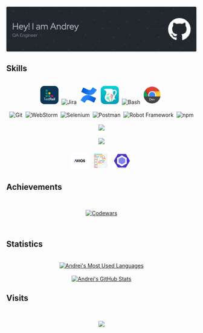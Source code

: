 ![Header](logo/github-header-image.png)
<br />

## Skills
<br />
<div align="center">
    <img height="48" src="./icons/testrail.png" alt="Testrail" title="Testrail" />&nbsp;
    <img height="48" src="https://user-images.githubusercontent.com/25181517/183912952-83784e94-629d-4c34-a961-ae2ae795b662.png" alt="Jira" title="Jira" />&nbsp;
    <img height="48" src="./icons/confluence.png" alt="XMind" title="XMind" />&nbsp;
    <img height="48" src="./icons/charles.png" alt="Charles" title="Charles" />&nbsp;
    <img height="48" src="https://user-images.githubusercontent.com/25181517/192158606-7c2ef6bd-6e04-47cf-b5bc-da2797cb5bda.png" alt="Bash" title="Bash" />&nbsp;
    <img height="48" src="./icons/chrome_dev.png" alt="Chrome devtools" title="Chrome devtools" />&nbsp;
</div>
<br />
<div align="center">
	<img height="48" src="https://user-images.githubusercontent.com/25181517/192108372-f71d70ac-7ae6-4c0d-8395-51d8870c2ef0.png" alt="Git" title="Git" />&nbsp;
	<img height="48" src="https://user-images.githubusercontent.com/25181517/192108893-b1eed3c7-b2c4-4e1c-9e9f-c7e83637b33d.png" alt="WebStorm" title="WebStorm" />&nbsp;
    <img height="48" src="https://user-images.githubusercontent.com/25181517/184103699-d1b83c07-2d83-4d99-9a1e-83bd89e08117.png" alt="Selenium" title="Selenium" />&nbsp;
	<img height="48" src="https://user-images.githubusercontent.com/25181517/192109061-e138ca71-337c-4019-8d42-4792fdaa7128.png" alt="Postman" title="Postman" />&nbsp;
	<img height="48" src="https://user-images.githubusercontent.com/25181517/201476821-3431d126-ae72-4c2a-a3c7-8a847070beeb.png" alt="Robot Framework" title="Robot Framework" />&nbsp;
	<img height="48" src="https://user-images.githubusercontent.com/25181517/121401671-49102800-c959-11eb-9f6f-74d49a5e1774.png" alt="npm" title="npm" />
</div>
<br />
<div align="center">
  <a href="https://skillicons.dev">
    <img src="https://skillicons.dev/icons?i=html,css,js,ts" />
  </a>
</div>
<br />
<div align="center">
  <a href="https://skillicons.dev">
    <img src="https://skillicons.dev/icons?i=react,redux,styledcomponents,jest" />
  </a>
</div>
<br />
<div align="center">
    <img height="48" src="./icons/axios.png" alt="Axios" title="Axios" />&nbsp;
    <img height="48" src="./icons/prettier.png" alt="Prettier" title="Prettier" />&nbsp;
    <img height="48" src="./icons/eslint.png" alt="Eslint" title="Eslint" />&nbsp;
</div>

## Achievements
<br />
<div align="center">

[![Codewars](https://www.codewars.com/users/andreynav/badges/large)](https://www.codewars.com/users/andreynav)

</div>
<br />

## Statistics
<br />
<div align="center">
<a href="https://github.com/andreynav/github-readme-stats">
    <img align="center" alt="Andrei's Most Used Languages" src="https://github-readme-stats-ubpc-andreynav.vercel.app/api/top-langs/?username=andreynav&exclude_repo=[github-readme-stats,petrob,]&layout=compact&langs_count=12&layout=compact&theme=dark&bg_color=00000000&border_color=444c56&title_color=adbac7&text_color=768390&card_width=400" />
</a>

</div>
<br />
<div align="center">
<a href="https://github.com/andreynav/github-readme-stats">  
    <img align="center" alt="Andrei's GitHub Stats" src="https://github-readme-stats-ubpc.vercel.app/api?username=andreynav&layout=compact&show_icons=true&hide=stars,contribs&theme=dark&count_private=true&include_all_commits=true&bg_color=00000000&border_color=444c56&title_color=adbac7&text_color=768390&icon_color=39d353&hide_rank=true&card_width=400&custom_title=Andrey's GitHub Stats" />
</a>  
</div>

## Visits
<br />
<div align="center">

![](https://komarev.com/ghpvc/?username=andreynav&style=for-the-badge&label=PROFILE+VISITS&color=39d353)

</div>


